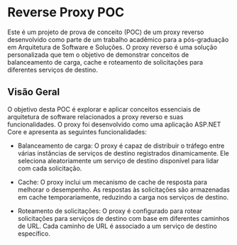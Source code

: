 # Reverse Proxy POC

Este é um projeto de prova de conceito (POC) de um proxy reverso desenvolvido como parte de um trabalho acadêmico para a pós-graduação em Arquitetura de Software e Soluções. O proxy reverso é uma solução personalizada que tem o objetivo de demonstrar conceitos de balanceamento de carga, cache e roteamento de solicitações para diferentes serviços de destino.

## Visão Geral

O objetivo desta POC é explorar e aplicar conceitos essenciais de arquitetura de software relacionados a proxy reverso e suas funcionalidades. O proxy foi desenvolvido como uma aplicação ASP.NET Core e apresenta as seguintes funcionalidades:

- Balanceamento de carga: O proxy é capaz de distribuir o tráfego entre várias instâncias de serviços de destino registrados dinamicamente. Ele seleciona aleatoriamente um serviço de destino disponível para lidar com cada solicitação.

- Cache: O proxy inclui um mecanismo de cache de resposta para melhorar o desempenho. As respostas às solicitações são armazenadas em cache temporariamente, reduzindo a carga nos serviços de destino.

- Roteamento de solicitações: O proxy é configurado para rotear solicitações para serviços de destino com base em diferentes caminhos de URL. Cada caminho de URL é associado a um serviço de destino específico.
